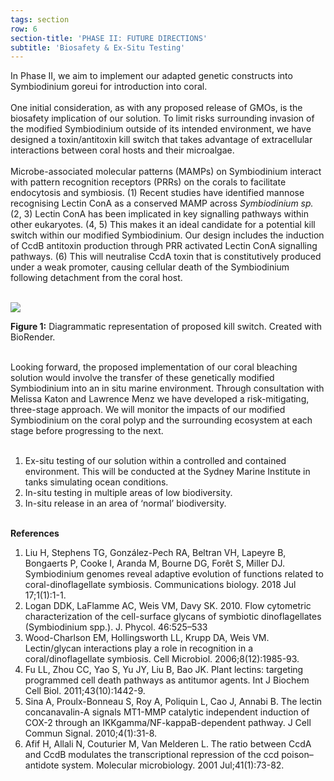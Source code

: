 ```yaml
---
tags: section
row: 6
section-title: 'PHASE II: FUTURE DIRECTIONS'
subtitle: 'Biosafety & Ex-Situ Testing'
---
```


In Phase II, we aim to implement our adapted genetic constructs into Symbiodinium goreui for introduction into coral.
<br><br>
One initial consideration, as with any proposed release of GMOs, is the biosafety implication of our solution. To limit risks surrounding invasion of the modified Symbiodinium outside of its intended environment, we have designed a toxin/antitoxin kill switch that takes advantage of extracellular interactions between coral hosts and their microalgae.
<br><br>
Microbe-associated molecular patterns (MAMPs) on Symbiodinium interact with pattern recognition receptors (PRRs) on the corals to facilitate endocytosis and symbiosis. (1) Recent studies have identified mannose recognising Lectin ConA as a conserved MAMP across *Symbiodinium sp.* (2, 3) Lectin ConA has been implicated in key signalling pathways within other eukaryotes. (4, 5) This makes it an ideal candidate for a potential kill switch within our modified Symbiodinium. Our design includes the induction of CcdB antitoxin production through PRR activated Lectin ConA signalling pathways. (6) This will neutralise CcdA toxin that is constitutively produced under a weak promoter, causing cellular death of the Symbiodinium following detachment from the coral host.<br><br>

<img src="/assets/Kill Switch.png">

**Figure 1:** Diagrammatic representation of proposed kill switch. Created with BioRender.<br><br>

Looking forward, the proposed implementation of our coral bleaching solution would involve the transfer of these genetically modified Symbiodinium into an in situ marine environment. Through consultation with Melissa Katon and Lawrence Menz we have developed a risk-mitigating, three-stage approach. We will monitor the impacts of our modified Symbiodinium on the coral polyp and the surrounding ecosystem at each stage before progressing to the next.<br><br>

1. Ex-situ testing of our solution within a controlled and contained environment. This will be conducted at the Sydney Marine Institute in tanks simulating ocean conditions.
2. In-situ testing in multiple areas of low biodiversity.
3. In-situ release in an area of ‘normal’ biodiversity.
<br><br>

**References**
1. Liu H, Stephens TG, González-Pech RA, Beltran VH, Lapeyre B, Bongaerts P, Cooke I, Aranda M, Bourne DG, Forêt S, Miller DJ. Symbiodinium genomes reveal adaptive evolution of functions related to coral-dinoflagellate symbiosis. Communications biology. 2018 Jul 17;1(1):1-1.
2. Logan DDK, LaFlamme AC, Weis VM, Davy SK. 2010. Flow cytometric characterization of the cell-surface glycans of symbiotic dinoflagellates (Symbiodinium spp.). J. Phycol. 46:525–533
3. Wood-Charlson EM, Hollingsworth LL, Krupp DA, Weis VM. Lectin/glycan interactions play a role in recognition in a coral/dinoflagellate symbiosis. Cell Microbiol. 2006;8(12):1985-93.
4. Fu LL, Zhou CC, Yao S, Yu JY, Liu B, Bao JK. Plant lectins: targeting programmed cell death pathways as antitumor agents. Int J Biochem Cell Biol. 2011;43(10):1442-9.
5. Sina A, Proulx-Bonneau S, Roy A, Poliquin L, Cao J, Annabi B. The lectin concanavalin-A signals MT1-MMP catalytic independent induction of COX-2 through an IKKgamma/NF-kappaB-dependent pathway. J Cell Commun Signal. 2010;4(1):31-8.
6. Afif H, Allali N, Couturier M, Van Melderen L. The ratio between CcdA and CcdB modulates the transcriptional repression of the ccd poison–antidote system. Molecular microbiology. 2001 Jul;41(1):73-82.
